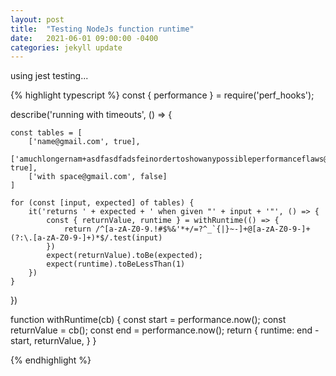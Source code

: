 ```yaml
---
layout: post
title:  "Testing NodeJs function runtime"
date:   2021-06-01 09:00:00 -0400
categories: jekyll update
---
```


using jest testing...

{% highlight typescript %}
const { performance } = require('perf_hooks');

describe('running with timeouts', () => {

    const tables = [
        ['name@gmail.com', true],
        ['amuchlongernam+asdfasdfadsfeinordertoshowanypossibleperformanceflaws@gmail.lskdjflkjsdlkfjjlksdjfds.com', true],
        ['with space@gmail.com', false]
    ]

    for (const [input, expected] of tables) {
        it('returns ' + expected + ' when given "' + input + '"', () => {
            const { returnValue, runtime } = withRuntime(() => {
                return /^[a-zA-Z0-9.!#$%&'*+/=?^_`{|}~-]+@[a-zA-Z0-9-]+(?:\.[a-zA-Z0-9-]+)*$/.test(input)
            })
            expect(returnValue).toBe(expected);
            expect(runtime).toBeLessThan(1)
        })
    }
})

function withRuntime(cb) {
    const start = performance.now();
    const returnValue = cb();
    const end = performance.now();
    return {
        runtime: end - start,
        returnValue,
    }
}

{% endhighlight %}
